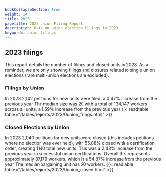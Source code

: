 ```yaml
---
bookCollapseSection: true
weight: 14
title: 2023
pagetitle: 2023 Union Filing Report
description: Data on union election filings in 2023
keywords: union filings
---
```


## 2023 filings

This report details the number of filings and closed units in 2023. As a reminder, we are only showing filings and closures related to single union elections (rare multi-union elections are excluded).

### Filings by Union
In 2023 2,142 petitions for new units were filed, a 0.47% increase from the previous year The median size was 20 with a total of 134,747 workers across all units, a 1.59% increase from the previous year
{{< readtable table="/tables/reports/2023/0union_filings.html" >}}

### Closed Elections by Union
In 2023 2,040 petitions for new units were closed (this includes petitions where no election was ever held), with 55.88% closed with a certification order, creating 1140 total new units. This was a 2.43% increase from the previous year in successful union certifications. Overall this represents approximately 87,179 workers, which is a 54.87% increase from the previous year The median bargaining unit has 20 workers.
{{< readtable table="/tables/reports/2023/0union_closed.html" >}}
